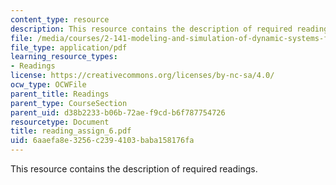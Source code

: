 ```yaml
---
content_type: resource
description: This resource contains the description of required readings.
file: /media/courses/2-141-modeling-and-simulation-of-dynamic-systems-fall-2006/6aaefa8e3256c2394103baba158176fa_reading_assign_6.pdf
file_type: application/pdf
learning_resource_types:
- Readings
license: https://creativecommons.org/licenses/by-nc-sa/4.0/
ocw_type: OCWFile
parent_title: Readings
parent_type: CourseSection
parent_uid: d38b2233-b06b-72ae-f9cd-b6f787754726
resourcetype: Document
title: reading_assign_6.pdf
uid: 6aaefa8e-3256-c239-4103-baba158176fa
---
```

This resource contains the description of required readings.
